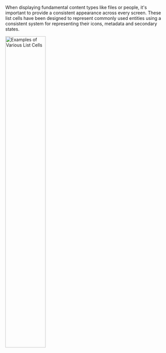 
When displaying fundamental content types like files or people, it's important to provide a consistent appearance across every screen. These list cells have been designed to represent commonly used entities using a consistent system for representing their icons, metadata and secondary states.

<img src="https://uifabric.azurewebsites.net/media/images/controls/ios/ListCells/ListCells-examples.png" alt="Examples of Various List Cells" style="width: 50%;" />
